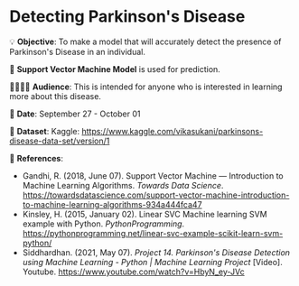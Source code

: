 # Detecting Parkinson's Disease

💡
**Objective**: To make a model that will accurately detect the presence of Parkinson's Disease in an individual.

📳
**Support Vector Machine Model** is used for prediction.

👩‍👩‍👧‍👦
**Audience**: This is intended for anyone who is interested in learning more about this disease.

📅
**Date**: September 27 - October 01

🔢
**Dataset**: Kaggle: https://www.kaggle.com/vikasukani/parkinsons-disease-data-set/version/1

📜
**References**:
- Gandhi, R. (2018, June 07). Support Vector Machine — Introduction to Machine Learning Algorithms. *Towards Data Science*. https://towardsdatascience.com/support-vector-machine-introduction-to-machine-learning-algorithms-934a444fca47
- Kinsley, H. (2015, January 02). Linear SVC Machine learning SVM example with Python. *PythonProgramming*. https://pythonprogramming.net/linear-svc-example-scikit-learn-svm-python/
- Siddhardhan. (2021, May 07). *Project 14. Parkinson's Disease Detection using Machine Learning - Python | Machine Learning Project* [Video]. Youtube. https://www.youtube.com/watch?v=HbyN_ey-JVc
